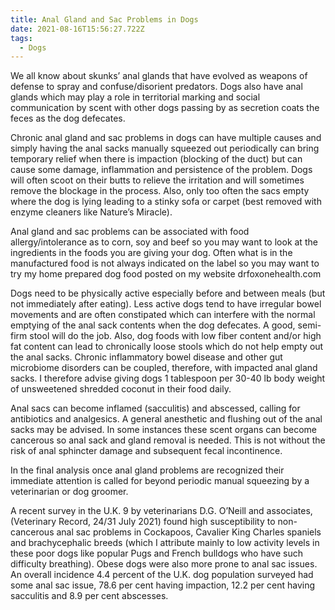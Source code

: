 ```yaml
---
title: Anal Gland and Sac Problems in Dogs
date: 2021-08-16T15:56:27.722Z
tags:
  - Dogs
---
```

  
 We all know about skunks’ anal glands that have evolved as weapons of defense to spray and confuse/disorient predators. Dogs also have anal glands which may play a role in territorial marking and social communication by scent with other dogs passing by as secretion coats the feces as the dog defecates.


Chronic anal gland and sac problems in dogs can have multiple causes and simply having the anal sacks manually squeezed out periodically can bring temporary relief when there is impaction (blocking of the duct) but can cause some damage, inflammation and persistence of the problem. Dogs will often scoot on their butts to relieve the irritation and will sometimes remove the blockage in the process. Also, only too often the sacs empty where the dog is lying leading to a stinky sofa or carpet (best removed with enzyme cleaners like Nature’s Miracle).


 Anal gland and sac problems can be associated with food allergy/intolerance as to corn, soy and beef so you may want to look at the ingredients in the foods you are giving your dog. Often what is in the manufactured food is not always indicated on the label so you may want to try my home prepared dog food posted on my website drfoxonehealth.com


Dogs need to be physically active especially before and between meals (but not immediately after eating). Less active dogs tend to have irregular bowel movements and are often constipated which can interfere with the normal emptying of the anal sack contents when the dog defecates. A good, semi-firm stool will do the job. Also, dog foods with low fiber content and/or high fat content can lead to chronically loose stools which do not help empty out the anal sacks. Chronic inflammatory bowel disease and other gut microbiome disorders can be coupled, therefore, with impacted anal gland sacks.  I therefore advise giving dogs 1 tablespoon per 30-40 lb body weight of unsweetened shredded coconut in their food daily.


Anal sacs can become inflamed (sacculitis) and abscessed, calling for antibiotics and analgesics. A general anesthetic and flushing out of the anal sacks may be advised. In some instances these scent organs can become cancerous so anal sack and gland removal is needed. This is not without the risk of anal sphincter damage and subsequent fecal incontinence.

 In the final analysis once anal gland problems are recognized their immediate attention is called for beyond periodic manual squeezing by a veterinarian or dog groomer.

A recent survey in the U.K. 9 by veterinarians D.G. O’Neill and associates, (Veterinary Record, 24/31 July 2021) found high susceptibility to non-cancerous anal sac problems in Cockapoos, Cavalier King Charles spaniels and brachycephalic breeds (which I attribute mainly to low activity levels in these poor dogs like popular Pugs and French bulldogs who have such difficulty breathing). Obese dogs were also more prone to anal sac issues. An overall incidence 4.4 percent of the U.K. dog population surveyed had some anal sac issue, 78.6 per cent having impaction, 12.2 per cent having sacculitis and  8.9 per cent abscesses.
